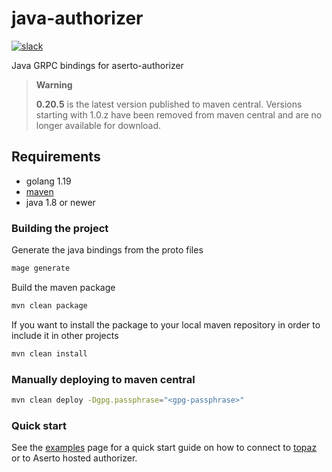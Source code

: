 # java-authorizer

[![slack](https://img.shields.io/badge/slack-Aserto%20Community-brightgreen)](https://asertocommunity.slack.com)

Java GRPC bindings for aserto-authorizer

> **Warning**
>
> **0.20.5** is the latest version published to maven central. Versions starting with 1.0.z have been removed from maven central and are no longer available for download.


## Requirements
- golang 1.19
- [maven](https://maven.apache.org/guides/introduction/introduction-to-the-pom.html)
- java 1.8 or newer

### Building the project
Generate the java bindings from the proto files
```bash
mage generate
```

Build the maven package
```bash
mvn clean package
```
 If you want to install the package to your local maven repository in order to include it in other projects
```bash
mvn clean install
```

### Manually deploying to maven central
```bash
mvn clean deploy -Dgpg.passphrase="<gpg-passphrase>"
```

### Quick start 

See the [examples](https://github.com/aserto-dev/java-authorizer/tree/main/examples) page for a quick start guide on how to connect to [topaz](https://github.com/aserto-dev/topaz) or to Aserto hosted authorizer.
